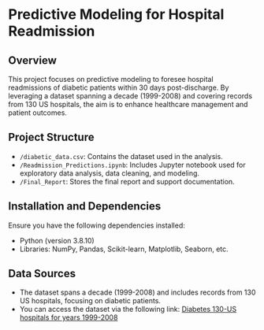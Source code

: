 # Predictive Modeling for Hospital Readmission

## Overview
This project focuses on predictive modeling to foresee hospital readmissions of diabetic patients within 30 days post-discharge. By leveraging a dataset spanning a decade (1999-2008) and covering records from 130 US hospitals, the aim is to enhance healthcare management and patient outcomes.

## Project Structure
- `/diabetic_data.csv`: Contains the dataset used in the analysis.
- `/Readmission_Predictions.ipynb`: Includes Jupyter notebook used for exploratory data analysis, data cleaning, and modeling.
- `/Final_Report`: Stores the final report and support documentation.

## Installation and Dependencies
Ensure you have the following dependencies installed:
- Python (version 3.8.10)
- Libraries: NumPy, Pandas, Scikit-learn, Matplotlib, Seaborn, etc.

## Data Sources
- The dataset spans a decade (1999-2008) and includes records from 130 US hospitals, focusing on diabetic patients.
- You can access the dataset via the following link: [Diabetes 130-US hospitals for years 1999-2008](https://archive.ics.uci.edu/dataset/296/diabetes+130-us+hospitals+for+years+1999-2008)
